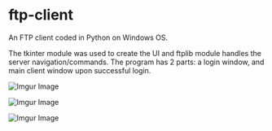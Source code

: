 # ftp-client
An FTP client coded in Python on Windows OS.

The tkinter module was used to create the UI and ftplib module handles the server navigation/commands. The program has 2 parts:
a login window, and main client window upon successful login.

![Imgur Image](https://i.imgur.com/VTD8qi0.png)

![Imgur Image](https://i.imgur.com/5rhPpNG.png)

![Imgur Image](https://i.imgur.com/guqY64j.png)
